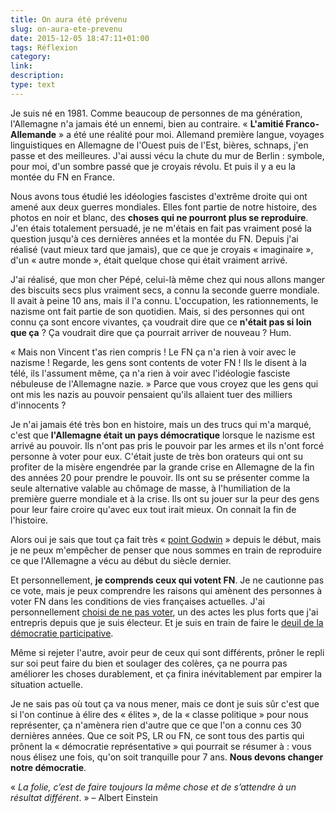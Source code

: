 ```yaml
---
title: On aura été prévenu
slug: on-aura-ete-prevenu
date: 2015-12-05 18:47:11+01:00
tags: Réflexion
category: 
link: 
description: 
type: text
---
```


Je suis né en 1981. Comme beaucoup de personnes de ma génération, l'Allemagne n'a jamais été un ennemi, bien au contraire. « __L'amitié Franco-Allemande__ » a été une réalité pour moi. Allemand première langue, voyages linguistiques en Allemagne de l'Ouest puis de l'Est, bières, schnaps, j'en passe et des meilleures. J'ai aussi vécu la chute du mur de Berlin : symbole, pour moi, d'un sombre passé que je croyais révolu. Et puis il y a eu la montée du FN en France.<!-- TEASER_END -->

Nous avons tous étudié les idéologies fascistes d'extrême droite qui ont amené aux deux guerres mondiales. Elles font partie de notre histoire, des photos en noir et blanc, des __choses qui ne pourront plus se reproduire__. J'en étais totalement persuadé, je ne m'étais en fait pas vraiment posé la question jusqu'à ces dernières années et la montée du FN. Depuis j'ai réalisé (vaut mieux tard que jamais), que ce que je croyais « imaginaire », d'un « autre monde », était quelque chose qui était vraiment arrivé.

J'ai réalisé, que mon cher Pépé, celui-là même chez qui nous allons manger des biscuits secs plus vraiment secs, a connu la seconde guerre mondiale. Il avait à peine 10 ans, mais il l'a connu. L'occupation, les rationnements, le nazisme ont fait partie de son quotidien. Mais, si des personnes qui ont connu ça sont encore vivantes, ça voudrait dire que ce __n'était pas si loin que ça__ ? Ça voudrait dire que ça pourrait arriver de nouveau ? Hum.

« Mais non Vincent t'as rien compris ! Le FN ça n'a rien à voir avec le nazisme ! Regarde, les gens sont contents de voter FN ! Ils le disent à la télé, ils l'assument même, ça n'a rien à voir avec l'idéologie fasciste nébuleuse de l'Allemagne nazie. » Parce que vous croyez que les gens qui ont mis les nazis au pouvoir pensaient qu'ils allaient tuer des milliers d'innocents ?

Je n'ai jamais été très bon en histoire, mais un des trucs qui m'a marqué, c'est que __l'Allemagne était un pays démocratique__ lorsque le nazisme est arrivé au pouvoir. Ils n'ont pas pris le pouvoir par les armes et ils n'ont forcé personne à voter pour eux. C'était juste de très bon orateurs qui ont su profiter de la misère engendrée par la grande crise en Allemagne de la fin des années 20 pour prendre le pouvoir. Ils ont su se présenter comme la seule alternative valable au chômage de masse, à l'humiliation de la première guerre mondiale et à la crise. Ils ont su jouer sur la peur des gens pour leur faire croire qu'avec eux tout irait mieux. On connait la fin de l'histoire.

Alors oui je sais que tout ça fait très « [point Godwin](https://fr.wikipedia.org/wiki/Loi_de_Godwin) » depuis le début, mais je ne peux m'empêcher de penser que nous sommes en train de reproduire ce que l'Allemagne a vécu au début du siècle dernier.

Et personnellement, __je comprends ceux qui votent FN__. Je ne cautionne pas ce vote, mais je peux comprendre les raisons qui amènent des personnes à voter FN dans les conditions de vies françaises actuelles. J'ai personnellement [choisi de ne pas voter](https://www.youtube.com/watch?v=uzcN-0Bq1cw), un des actes les plus forts que j'ai entrepris depuis que je suis électeur. Et je suis en train de faire le [deuil de la démocratie participative](http://grisebouille.net/le-deuil-de-la-democratie-representative/).

Même si rejeter l'autre, avoir peur de ceux qui sont différents, prôner le repli sur soi peut faire du bien et soulager des colères, ça ne pourra pas améliorer les choses durablement, et ça finira inévitablement par empirer la situation actuelle.

Je ne sais pas où tout ça va nous mener, mais ce dont je suis sûr c'est que si l'on continue à élire des « élites », de la « classe politique » pour nous représenter, ça n'amènera rien d'autre que ce que l'on a connu ces 30 dernières années. Que ce soit PS, LR ou FN, ce sont tous des partis qui prônent la « démocratie représentative » qui pourrait se résumer à : vous nous élisez une fois, qu'on soit tranquille pour 7 ans. __Nous devons changer notre démocratie__.

« _La folie, c’est de faire toujours la même chose et de s’attendre à un résultat différent_. » – Albert Einstein
